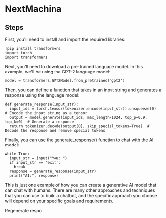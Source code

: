# NextMachina 

## Steps

First, you'll need to install and import the required libraries:

```
!pip install transformers
import torch
import transformers
```

Next, you'll need to download a pre-trained language model. In this example, we'll be using the GPT-2 language model:

```
model = transformers.GPT2Model.from_pretrained('gpt2')
```
Then, you can define a function that takes in an input string and generates a response using the language model:


```
def generate_response(input_str):
  input_ids = torch.tensor(tokenizer.encode(input_str)).unsqueeze(0)  # Encode the input string as a tensor
  output = model.generate(input_ids, max_length=1024, top_p=0.9, top_k=0)  # Generate a response
  return tokenizer.decode(output[0], skip_special_tokens=True)  # Decode the response and remove special tokens
```
Finally, you can use the generate_response() function to chat with the AI model:

```
while True:
  input_str = input("You: ")
  if input_str == 'exit':
    break
  response = generate_response(input_str)
  print("AI:", response)
```
This is just one example of how you can create a generative AI model that can chat with humans. There are many other approaches and techniques that you can use to build a chatbot, and the specific approach you choose will depend on your specific goals and requirements.


Regenerate respo
